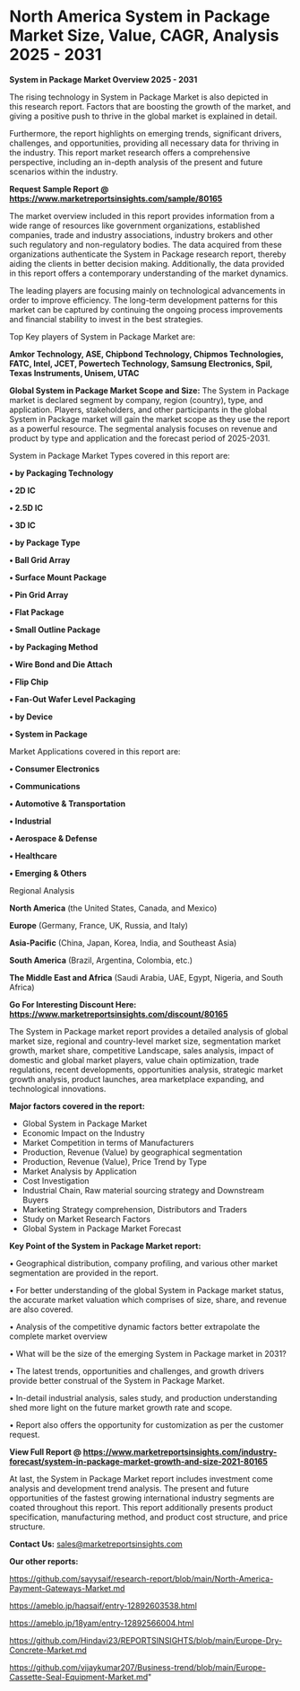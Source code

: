# North America System in Package Market Size, Value, CAGR, Analysis 2025 - 2031

<Strong> System in Package Market Overview 2025 - 2031</strong>

The rising technology in System in Package Market is also depicted in this research report. Factors that are boosting the growth of the market, and giving a positive push to thrive in the global market is explained in detail.

Furthermore, the report highlights on emerging trends, significant drivers, challenges, and opportunities, providing all necessary data for thriving in the industry. This report market research offers a comprehensive perspective, including an in-depth analysis of the present and future scenarios within the industry.

<strong>Request Sample Report @ <a href=https://www.marketreportsinsights.com/sample/80165>https://www.marketreportsinsights.com/sample/80165</a></strong>

The market overview included in this report provides information from a wide range of resources like government organizations, established companies, trade and industry associations, industry brokers and other such regulatory and non-regulatory bodies. The data acquired from these organizations authenticate the System in Package research report, thereby aiding the clients in better decision making. Additionally, the data provided in this report offers a contemporary understanding of the market dynamics.

The leading players are focusing mainly on technological advancements in order to improve efficiency. The long-term development patterns for this market can be captured by continuing the ongoing process improvements and financial stability to invest in the best strategies.

Top Key players of System in Package Market are:

<strong>Amkor Technology, ASE, Chipbond Technology, Chipmos Technologies, FATC, Intel, JCET, Powertech Technology, Samsung Electronics, Spil, Texas Instruments, Unisem, UTAC</strong>

<strong><b>Global System in Package Market Scope and Size:</b></strong>
The System in Package market is declared segment by company, region (country), type, and application. Players, stakeholders, and other participants in the global System in Package market will gain the market scope as they use the report as a powerful resource. The segmental analysis focuses on revenue and product by type and application and the forecast period of 2025-2031.

System in Package Market Types covered in this report are:

<strong>• by Packaging Technology

• 2D IC

• 2.5D IC

• 3D IC

• by Package Type

• Ball Grid Array

• Surface Mount Package

• Pin Grid Array

• Flat Package

• Small Outline Package

• by Packaging Method

• Wire Bond and Die Attach

• Flip Chip

• Fan-Out Wafer Level Packaging

• by Device

• System in Package</strong>

Market Applications covered in this report are:

<strong>• Consumer Electronics

• Communications

• Automotive & Transportation

• Industrial

• Aerospace & Defense

• Healthcare

• Emerging & Others</strong> 

Regional Analysis

<strong>North America</strong> (the United States, Canada, and Mexico)

<strong>Europe</strong> (Germany, France, UK, Russia, and Italy)

<strong>Asia-Pacific</strong> (China, Japan, Korea, India, and Southeast Asia)

<strong>South America</strong> (Brazil, Argentina, Colombia, etc.)

<strong>The Middle East and Africa</strong> (Saudi Arabia, UAE, Egypt, Nigeria, and South Africa)

<strong>Go For Interesting Discount Here: <a href=https://www.marketreportsinsights.com/discount/80165>https://www.marketreportsinsights.com/discount/80165</a></strong>

The System in Package market report provides a detailed analysis of global market size, regional and country-level market size, segmentation market growth, market share, competitive Landscape, sales analysis, impact of domestic and global market players, value chain optimization, trade regulations, recent developments, opportunities analysis, strategic market growth analysis, product launches, area marketplace expanding, and technological innovations.

<strong><b>Major factors covered in the report:</b></strong>
<ul>
  <li>Global System in Package Market </li>
  <li>Economic Impact on the Industry</li>
  <li>Market Competition in terms of Manufacturers</li>
  <li>Production, Revenue (Value) by geographical segmentation</li>
  <li>Production, Revenue (Value), Price Trend by Type</li>
  <li>Market Analysis by Application</li>
  <li>Cost Investigation</li>
  <li>Industrial Chain, Raw material sourcing strategy and Downstream Buyers</li>
  <li>Marketing Strategy comprehension, Distributors and Traders</li>
  <li>Study on Market Research Factors</li>
  <li>Global System in Package Market Forecast</li>
</ul>

<strong><b>Key Point of the System in Package Market report:</b></strong>

• Geographical distribution, company profiling, and various other market segmentation are provided in the report.

• For better understanding of the global System in Package market status, the accurate market valuation which comprises of size, share, and revenue are also covered.

• Analysis of the competitive dynamic factors better extrapolate the complete market overview

• What will be the size of the emerging System in Package market in 2031?

• The latest trends, opportunities and challenges, and growth drivers provide better construal of the System in Package Market.

• In-detail industrial analysis, sales study, and production understanding shed more light on the future market growth rate and scope.

• Report also offers the opportunity for customization as per the customer request.

<strong><b>View Full Report @ <a href=https://www.marketreportsinsights.com/industry-forecast/system-in-package-market-growth-and-size-2021-80165>https://www.marketreportsinsights.com/industry-forecast/system-in-package-market-growth-and-size-2021-80165</a></b></strong>


At last, the System in Package Market report includes investment come analysis and development trend analysis. The present and future opportunities of the fastest growing international industry segments are coated throughout this report. This report additionally presents product specification, manufacturing method, and product cost structure, and price structure.

<strong>Contact Us:</strong>
sales@marketreportsinsights.com

<strong>Our other reports:</strong>

<a href=https://github.com/sayysaif/research-report/blob/main/North-America-Payment-Gateways-Market.md>https://github.com/sayysaif/research-report/blob/main/North-America-Payment-Gateways-Market.md</a>

<a href=https://ameblo.jp/haqsaif/entry-12892603538.html>https://ameblo.jp/haqsaif/entry-12892603538.html</a>

<a href=https://ameblo.jp/18yam/entry-12892566004.html>https://ameblo.jp/18yam/entry-12892566004.html</a>

<a href=https://github.com/Hindavi23/REPORTSINSIGHTS/blob/main/Europe-Dry-Concrete-Market.md>https://github.com/Hindavi23/REPORTSINSIGHTS/blob/main/Europe-Dry-Concrete-Market.md</a>

<a href=https://github.com/vijaykumar207/Business-trend/blob/main/Europe-Cassette-Seal-Equipment-Market.md>https://github.com/vijaykumar207/Business-trend/blob/main/Europe-Cassette-Seal-Equipment-Market.md</a>"
